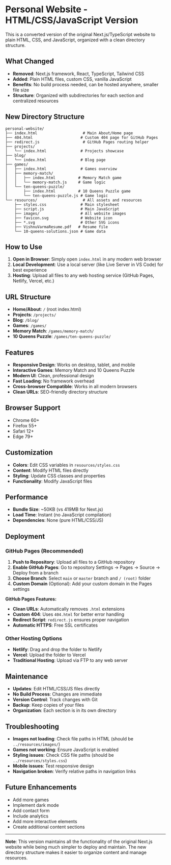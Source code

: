 # Personal Website - HTML/CSS/JavaScript Version

This is a converted version of the original Next.js/TypeScript website to plain HTML, CSS, and JavaScript, organized with a clean directory structure.

## What Changed

- **Removed**: Next.js framework, React, TypeScript, Tailwind CSS
- **Added**: Plain HTML files, custom CSS, vanilla JavaScript
- **Benefits**: No build process needed, can be hosted anywhere, smaller file size
- **Structure**: Organized with subdirectories for each section and centralized resources

## New Directory Structure

```
personal-website/
├── index.html                    # Main About/Home page
├── 404.html                     # Custom 404 page for GitHub Pages
├── redirect.js                   # GitHub Pages routing helper
├── projects/
│   └── index.html               # Projects showcase
├── blog/
│   └── index.html               # Blog page
├── games/
│   ├── index.html               # Games overview
│   ├── memory-match/
│   │   ├── index.html          # Memory Match game
│   │   └── memory-match.js     # Game logic
│   └── ten-queens-puzzle/
│       ├── index.html          # 10 Queens Puzzle game
│       └── ten-queens-puzzle.js # Game logic
└── resources/                    # All assets and resources
    ├── styles.css               # Main stylesheet
    ├── script.js                # Main JavaScript
    ├── images/                  # All website images
    ├── favicon.svg              # Website icon
    ├── *.svg                    # Other SVG icons
    ├── VishnuVarmaResume.pdf   # Resume file
    └── 10-queens-solutions.json # Game data
```

## How to Use

1. **Open in Browser**: Simply open `index.html` in any modern web browser
2. **Local Development**: Use a local server (like Live Server in VS Code) for best experience
3. **Hosting**: Upload all files to any web hosting service (GitHub Pages, Netlify, Vercel, etc.)

## URL Structure

- **Home/About**: `/` (root index.html)
- **Projects**: `/projects/`
- **Blog**: `/blog/`
- **Games**: `/games/`
- **Memory Match**: `/games/memory-match/`
- **10 Queens Puzzle**: `/games/ten-queens-puzzle/`

## Features

- **Responsive Design**: Works on desktop, tablet, and mobile
- **Interactive Games**: Memory Match and 10 Queens Puzzle
- **Modern UI**: Clean, professional design
- **Fast Loading**: No framework overhead
- **Cross-browser Compatible**: Works in all modern browsers
- **Clean URLs**: SEO-friendly directory structure

## Browser Support

- Chrome 60+
- Firefox 55+
- Safari 12+
- Edge 79+

## Customization

- **Colors**: Edit CSS variables in `resources/styles.css`
- **Content**: Modify HTML files directly
- **Styling**: Update CSS classes and properties
- **Functionality**: Modify JavaScript files

## Performance

- **Bundle Size**: ~50KB (vs 419MB for Next.js)
- **Load Time**: Instant (no JavaScript compilation)
- **Dependencies**: None (pure HTML/CSS/JS)

## Deployment

### GitHub Pages (Recommended)
1. **Push to Repository**: Upload all files to a GitHub repository
2. **Enable GitHub Pages**: Go to repository Settings → Pages → Source → Deploy from a branch
3. **Choose Branch**: Select `main` or `master` branch and `/ (root)` folder
4. **Custom Domain** (Optional): Add your custom domain in the Pages settings

**GitHub Pages Features:**
- **Clean URLs**: Automatically removes `.html` extensions
- **Custom 404**: Uses `404.html` for better error handling
- **Redirect Script**: `redirect.js` ensures proper navigation
- **Automatic HTTPS**: Free SSL certificates

### Other Hosting Options
- **Netlify**: Drag and drop the folder to Netlify
- **Vercel**: Upload the folder to Vercel
- **Traditional Hosting**: Upload via FTP to any web server

## Maintenance

- **Updates**: Edit HTML/CSS/JS files directly
- **No Build Process**: Changes are immediate
- **Version Control**: Track changes with Git
- **Backup**: Keep copies of your files
- **Organization**: Each section is in its own directory

## Troubleshooting

- **Images not loading**: Check file paths in HTML (should be `../resources/images/`)
- **Games not working**: Ensure JavaScript is enabled
- **Styling issues**: Check CSS file paths (should be `../resources/styles.css`)
- **Mobile issues**: Test responsive design
- **Navigation broken**: Verify relative paths in navigation links

## Future Enhancements

- Add more games
- Implement dark mode
- Add contact form
- Include analytics
- Add more interactive elements
- Create additional content sections

---

**Note**: This version maintains all the functionality of the original Next.js website while being much simpler to deploy and maintain. The new directory structure makes it easier to organize content and manage resources.
